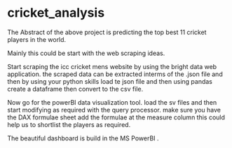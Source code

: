 # cricket_analysis

The Abstract of the above project is predicting the top best 11 cricket players in the world.

Mainly this could be start with the web scraping ideas. 

Start scraping the icc cricket mens website by using the bright data web application. the scraped data can be extracted interms of the .json file and then by using your python  skills load te json file and then using pandas create a dataframe then convert to the csv file.

Now go for the powerBI data visualization tool. load the sv files and then start modifying as required with the query processor. make sure you have the DAX formulae sheet add the formulae at the measure column this could help us to shortlist the players as required. 

The beautiful dashboard is build in the MS PowerBI . 
